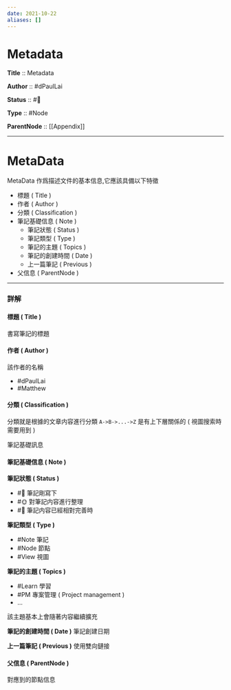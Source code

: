 ```yaml
---
date: 2021-10-22
aliases: []
---
```


# Metadata

**Title** :: Metadata

**Author** :: #dPaulLai

**Status** :: #🌱

**Type** :: #Node

**ParentNode** :: [[Appendix]]

---

# MetaData

MetaData 作爲描述文件的基本信息,它應該具備以下特徵
- 標題 ( Title )
- 作者 ( Author )
- 分類 ( Classification )
- 筆記基礎信息 ( Note )
	- 筆記狀態 ( Status )
	- 筆記類型 ( Type )
	- 筆記的主題 ( Topics )
	- 筆記的創建時間 ( Date )
	- 上一篇筆記 ( Previous )
- 父信息 ( ParentNode )
---

### 詳解

#### 標題 ( Title )

書寫筆記的標題

#### 作者 ( Author )

該作者的名稱
- #dPaulLai 
- #Matthew

#### 分類 ( Classification )
分類就是根據的文章内容進行分類
`A->B->...->Z`
是有上下層關係的 ( 視圖搜索時需要用到 )

筆記基礎訊息

#### 筆記基礎信息 ( Note )

**筆記狀態 ( Status )**
- #🌱 筆記剛寫下
- #🌞 對筆記内容進行整理
- #🌲 筆記内容已經相對完善時


**筆記類型 ( Type )**
- #Note  筆記
- #Node 節點
- #View  視圖

**筆記的主題 ( Topics )**
- #Learn 學習
- #PM 專案管理 ( Project management )
- ...

該主題基本上會隨著内容繼續擴充


**筆記的創建時間 ( Date )**
筆記創建日期

**上一篇筆記 ( Previous )**
使用雙向鏈接

#### 父信息 ( ParentNode )

對應到的節點信息